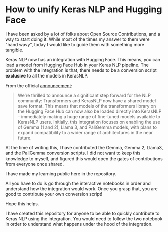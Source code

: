 # How to unify Keras NLP and Hugging Face

I have been asked by a lot of folks about Open Source Contributions, and a way to start doing it. While most of the
times my answer to them were "hand wavy", today I would like to guide them with something more tangible.

Keras NLP now has an integration with Hugging Face. This means, you can load a model from Hugging Face Hub in
your Keras NLP pipeline. The problem with the integration is that, there needs to be a conversion script
**exclusive** to all the models in KerasNLP.

From the official [announcement](https://huggingface.co/blog/keras-nlp-integration):

> We're thrilled to announce a significant step forward for the NLP
community: Transformers and KerasNLP now have a shared model save format.
This means that models of the transformers library on the Hugging Face Hub
can now also be loaded directly into KerasNLP - immediately making a huge
range of fine-tuned models available to KerasNLP users. Initially, this
integration focuses on enabling the use of Gemma (1 and 2), Llama 3, and PaliGemma
models, with plans to expand compatibility to a wider range of architectures in
the near future.

At the time of writing this, I have contributed the Gemma, Gemma 2, Llama3, and the PaliGemma conversion
scripts. I did not want to keep this knowledge to myself, and figured this would open the gates of
contributions from everyone once shared.

I have made my learning public here in the repository.

All you have to do is go through the interactive notebooks in order and understand how the
integration would work. Once you grasp that, you are good to contribute your own conversion script!

Hope this helps.



I have created this repository for anyone to be able to quickly contribute to Keras NLP
using the integration. You would need to follow the two notebook in order to understand
what happens under the hood of the integration.
